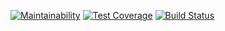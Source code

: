 [![Maintainability](https://api.codeclimate.com/v1/badges/252eba2932d645a56938/maintainability)](https://codeclimate.com/github/PmRay/pizzages/maintainability)
[![Test Coverage](https://api.codeclimate.com/v1/badges/252eba2932d645a56938/test_coverage)](https://codeclimate.com/github/PmRay/pizzages/test_coverage)
[![Build Status](https://travis-ci.org/PmRay/pizzages.svg?branch=master)](https://travis-ci.org/PmRay/pizzages)